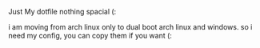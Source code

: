 Just My dotfile nothing spacial (:

i am moving from arch linux only to dual boot arch linux and windows. so i need my config, you can copy them if you want (:
